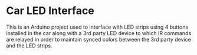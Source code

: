 Car LED Interface
==========
This is an Arduino project used to interface with LED strips using 4 buttons installed in the car along with a 3rd party LED device to which IR commands are relayed in order to maintain synced colors between the 3rd party device and the LED strips. 